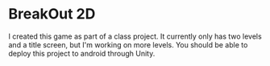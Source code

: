 # BreakOut 2D

I created this game as part of a class project. It currently only has two levels and a title screen, but I'm working on more levels.
You should be able to deploy this project to android through Unity.
